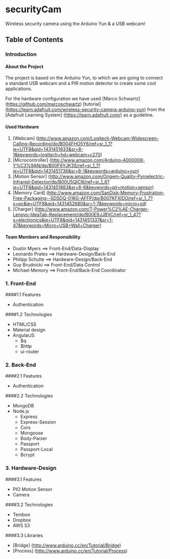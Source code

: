 # securityCam
Wireless security camera using the Arduino Yun &amp; a USB webcam!

## Table of Contents
  
### Introduction
  
#### About the Project

The project is based on the Arduino Yun, to which we are going to connect a standard USB webcam and a PIR motion detector to create some cool applications.


For the hardware configuration we have used [Marco Schwartz] (https://github.com/marcoschwartz) [tutorial] (https://learn.adafruit.com/wireless-security-camera-arduino-yun) from the [Adafruit Learning System] (https://learn.adafruit.com/) as a guideline.

      
#### Used Hardware
1. [Webcam] (http://www.amazon.com/Logitech-Webcam-Widescreen-Calling-Recording/dp/B004FHO5Y6/ref=sr_1_1?ie=UTF8&qid=1431451633&sr=8-1&keywords=logitech+hd+webcam+c270)
2. [Microcontroller] (http://www.amazon.com/Arduino-A000008-Y%C3%9AN/dp/B00F6YJK3S/ref=sr_1_1?ie=UTF8&qid=1431451736&sr=8-1&keywords=arduino+yun)
3. [Motion Sensor] (http://www.amazon.com/Origem-Quality-Pyroelectric-Infrared-Detector/dp/B00U5QICI6/ref=sr_1_6?ie=UTF8&qid=1431451883&sr=8-6&keywords=pir+motion+sensor)
4. [Memory Card] (http://www.amazon.com/SanDisk-Memory-Frustration-Free-Packaging--SDSDQ-016G-AFFP/dp/B007KFXIDO/ref=sr_1_7?s=pc&ie=UTF8&qid=1431452680&sr=1-7&keywords=micro+sd)
5. [Charger] (http://www.amazon.com/T-Power%C2%AE-Charger-Lenovo-IdeaTab-Replacement/dp/B00E9JJBVC/ref=sr_1_47?s=electronics&ie=UTF8&qid=1431451337&sr=1-47&keywords=Micro+USB+Wall+Charger)
      
#### Team Members and Responsibility
* Dustin Myers      ==>   Front-End/Data-Display
* Leonardo Prates   ==>   Hardware-Design/Back-End
* Philipp Schulte   ==>   Hardware-Design/Back-End
* Guy Brudnicki     ==>   Front-End/Data Control
* Michael Memory    ==>   Front-End/Back-End Coordinator

### 1. Front-End
####1.1 Features
  * Authentication
  
####1.2 Technologies
  * HTML/CSS
  * Material design
  * AngularJS
    * $q
    * $http
    * ui-router

### 2. Back-End
####2.1 Features
  * Authentication

####2.2 Technologies
  * MongoDB
  * Node.js
    * Express
    * Express-Session
    * Cors
    * Mongoose
    * Body-Parser
    * Passport
    * Passport-Local
    * Bcrypt
  
### 3. Hardware-Design
####3.1 Features
  * PIO Motion Sensor
  * Camera

####3.2 Technologies
  * Temboo
  * Dropbox
  * AWS S3

####3.3 Libraries
  * [Bridge] (http://www.arduino.cc/en/Tutorial/Bridge)
  * [Process] (http://www.arduino.cc/en/Tutorial/Process)